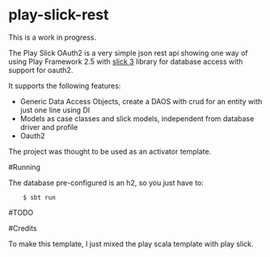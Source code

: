 # play-slick-rest
This is a work in progress.

The Play Slick OAuth2 is a very simple json rest api showing one way of using Play Framework 2.5 with [slick 3](https://github.com/slick/slick) library for database access with support for oauth2.


It supports the following features:

* Generic Data Access Objects, create a DAOS with crud for an entity with just one line using DI
* Models as case classes and slick models, independent from database driver and profile
* Oauth2

The project was thought to be used as an activator template.

#Running

The database pre-configured is an h2, so you just have to:


        $ sbt run

#TODO


#Credits

To make this template, I just mixed the play scala template with play slick.


